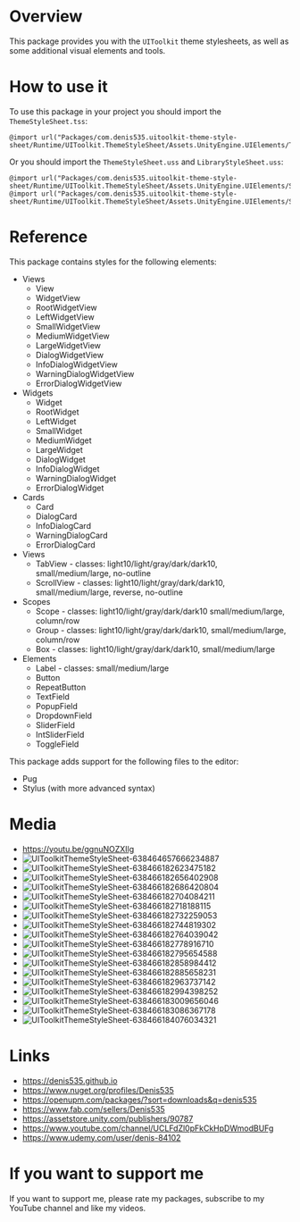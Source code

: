 # Overview
This package provides you with the ```UIToolkit``` theme stylesheets, as well as some additional visual elements and tools.

# How to use it
To use this package in your project you should import the ```ThemeStyleSheet.tss```:
```
@import url("Packages/com.denis535.uitoolkit-theme-style-sheet/Runtime/UIToolkit.ThemeStyleSheet/Assets.UnityEngine.UIElements/ThemeStyleSheets/ThemeStyleSheet.tss")
```
Or you should import the ```ThemeStyleSheet.uss``` and ```LibraryStyleSheet.uss```:
```
@import url("Packages/com.denis535.uitoolkit-theme-style-sheet/Runtime/UIToolkit.ThemeStyleSheet/Assets.UnityEngine.UIElements/StyleSheets/ThemeStyleSheet.uss");
@import url("Packages/com.denis535.uitoolkit-theme-style-sheet/Runtime/UIToolkit.ThemeStyleSheet/Assets.UnityEngine.UIElements/StyleSheets/LibraryStyleSheet.uss");
```

# Reference
This package contains styles for the following elements:
- Views
    - View
    - WidgetView
    - RootWidgetView
    - LeftWidgetView
    - SmallWidgetView
    - MediumWidgetView
    - LargeWidgetView
    - DialogWidgetView
    - InfoDialogWidgetView
    - WarningDialogWidgetView
    - ErrorDialogWidgetView
- Widgets
    - Widget
    - RootWidget
    - LeftWidget
    - SmallWidget
    - MediumWidget
    - LargeWidget
    - DialogWidget
    - InfoDialogWidget
    - WarningDialogWidget
    - ErrorDialogWidget
- Cards
    - Card
    - DialogCard
    - InfoDialogCard
    - WarningDialogCard
    - ErrorDialogCard
- Views
    - TabView    - classes: light10/light/gray/dark/dark10, small/medium/large, no-outline
    - ScrollView - classes: light10/light/gray/dark/dark10, small/medium/large, reverse, no-outline
- Scopes
    - Scope - classes: light10/light/gray/dark/dark10  small/medium/large, column/row
    - Group - classes: light10/light/gray/dark/dark10, small/medium/large, column/row
    - Box   - classes: light10/light/gray/dark/dark10, small/medium/large
- Elements
    - Label - classes: small/medium/large
    - Button
    - RepeatButton
    - TextField
    - PopupField
    - DropdownField
    - SliderField
    - IntSliderField
    - ToggleField

This package adds support for the following files to the editor:
- Pug
- Stylus (with more advanced syntax)

# Media
- https://youtu.be/ggnuNOZXIlg
- ![UIToolkitThemeStyleSheet-638464657666234887](https://github.com/Denis535/UIToolkitThemeStyleSheet/assets/7755015/38406f63-fa6c-4840-a914-6f70c89ab952)
- ![UIToolkitThemeStyleSheet-638466182623475182](https://github.com/Denis535/UIToolkitThemeStyleSheet/assets/7755015/2e23d013-e925-4d87-9c8e-0a3a1b82c796)
- ![UIToolkitThemeStyleSheet-638466182656402908](https://github.com/Denis535/UIToolkitThemeStyleSheet/assets/7755015/7252e9d1-d5cc-42f3-8783-0aaf35f4eba4)
- ![UIToolkitThemeStyleSheet-638466182686420804](https://github.com/Denis535/UIToolkitThemeStyleSheet/assets/7755015/1727f564-367f-4005-851f-ea01441bbde9)
- ![UIToolkitThemeStyleSheet-638466182704084211](https://github.com/Denis535/UIToolkitThemeStyleSheet/assets/7755015/946bb0aa-e7fe-4b28-831b-4927169c13b9)
- ![UIToolkitThemeStyleSheet-638466182718188115](https://github.com/Denis535/UIToolkitThemeStyleSheet/assets/7755015/199ad025-0a21-4b84-8adf-8aac9f1b12f9)
- ![UIToolkitThemeStyleSheet-638466182732259053](https://github.com/Denis535/UIToolkitThemeStyleSheet/assets/7755015/db28fde6-c976-46f8-9c45-e684b64ff5fd)
- ![UIToolkitThemeStyleSheet-638466182744819302](https://github.com/Denis535/UIToolkitThemeStyleSheet/assets/7755015/c35d8851-376c-40c3-ae4f-e572ea8d3766)
- ![UIToolkitThemeStyleSheet-638466182764039042](https://github.com/Denis535/UIToolkitThemeStyleSheet/assets/7755015/f2e23fe9-26ab-4b4d-ab15-da671cb144dc)
- ![UIToolkitThemeStyleSheet-638466182778916710](https://github.com/Denis535/UIToolkitThemeStyleSheet/assets/7755015/0ed3e8ac-7228-47e6-85b3-45cfae9b2000)
- ![UIToolkitThemeStyleSheet-638466182795654588](https://github.com/Denis535/UIToolkitThemeStyleSheet/assets/7755015/31cc42ac-a6b7-43c7-95c5-e19ecdb91bce)
- ![UIToolkitThemeStyleSheet-638466182858984412](https://github.com/Denis535/UIToolkitThemeStyleSheet/assets/7755015/b25b1ceb-b583-436e-bd9a-a9c54fa8e899)
- ![UIToolkitThemeStyleSheet-638466182885658231](https://github.com/Denis535/UIToolkitThemeStyleSheet/assets/7755015/8c7c289e-b97c-4764-98fe-3b5fddce82e0)
- ![UIToolkitThemeStyleSheet-638466182963737142](https://github.com/Denis535/UIToolkitThemeStyleSheet/assets/7755015/89713cb1-5d39-4a9a-b543-91aded464683)
- ![UIToolkitThemeStyleSheet-638466182994398252](https://github.com/Denis535/UIToolkitThemeStyleSheet/assets/7755015/28d97de1-7d03-4f3d-bbf7-d3ae2b346b65)
- ![UIToolkitThemeStyleSheet-638466183009656046](https://github.com/Denis535/UIToolkitThemeStyleSheet/assets/7755015/0a262f52-6939-4d6f-ba02-909937122b9a)
- ![UIToolkitThemeStyleSheet-638466183086367178](https://github.com/Denis535/UIToolkitThemeStyleSheet/assets/7755015/8440af70-4bff-4f6f-a7ea-25f504821313)
- ![UIToolkitThemeStyleSheet-638466184076034321](https://github.com/Denis535/UIToolkitThemeStyleSheet/assets/7755015/b245aae5-cf8f-48b0-9175-3e69c6f60e83)

# Links
- https://denis535.github.io
- https://www.nuget.org/profiles/Denis535
- https://openupm.com/packages/?sort=downloads&q=denis535
- https://www.fab.com/sellers/Denis535
- https://assetstore.unity.com/publishers/90787
- https://www.youtube.com/channel/UCLFdZl0pFkCkHpDWmodBUFg
- https://www.udemy.com/user/denis-84102

# If you want to support me
If you want to support me, please rate my packages, subscribe to my YouTube channel and like my videos.

